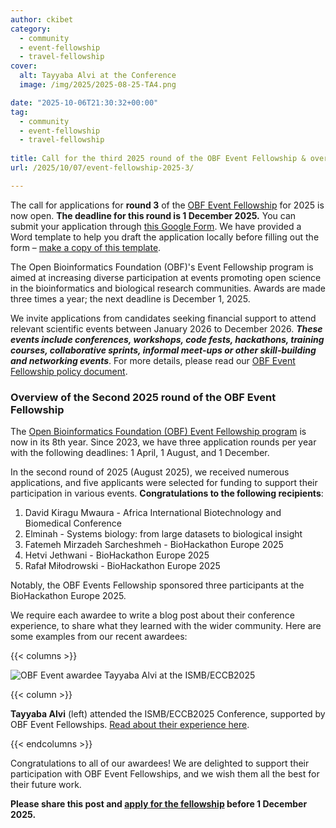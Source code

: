 ```yaml
---
author: ckibet
category:
  - community
  - event-fellowship
  - travel-fellowship
cover:
  alt: Tayyaba Alvi at the Conference
  image: /img/2025/2025-08-25-TA4.png

date: "2025-10-06T21:30:32+00:00"
tag:
  - community
  - event-fellowship
  - travel-fellowship
 
title: Call for the third 2025 round of the OBF Event Fellowship & overview of the second round of 2025
url: /2025/10/07/event-fellowship-2025-3/

---
```

The call for applications for **round 3** of the [OBF Event Fellowship](https://www.open-bio.org/event-awards/) for 2025 is now open. **The deadline for this round is 1 December 2025\.** You can submit your application through [this Google Form](https://forms.gle/D31zSs558aRwj2ig9). We have provided a Word template to help you draft the application locally before filling out the form – [make a copy of this template](https://docs.google.com/document/d/11Uiw3pVWHPhv-5_Zbnkd9EqS2J3dXWm_xqt3n6V2m4Y/edit?usp=sharing).

The Open Bioinformatics Foundation (OBF)'s Event Fellowship program is aimed at increasing diverse participation at events promoting open science in the bioinformatics and biological research communities. Awards are made three times a year; the next deadline is December 1, 2025.

We invite applications from candidates seeking financial support to attend relevant scientific events between January 2026 to December 2026\. ***These events include conferences, workshops, code fests, hackathons, training courses, collaborative sprints, informal meet-ups or other skill-building and networking events***. For more details, please read our [OBF Event Fellowship policy document](https://github.com/OBF/obf-docs/blob/master/Travel_fellowships.md).

### Overview of the Second 2025 round of the OBF Event Fellowship

The [Open Bioinformatics Foundation (OBF) Event Fellowship program](https://www.open-bio.org/event-awards/) is now in its 8th year. Since 2023, we have three application rounds per year with the following deadlines: 1 April, 1 August, and 1 December.

In the second round of 2025 (August 2025), we received numerous applications, and five applicants were selected for funding to support their participation in various events. **Congratulations to the following recipients**:

1. David Kiragu Mwaura - Africa International Biotechnology and Biomedical Conference
2. Elminah - Systems biology: from large datasets to biological insight
3. Fatemeh Mirzadeh Sarcheshmeh - BioHackathon Europe 2025
4. Hetvi Jethwani - BioHackathon Europe 2025
5. Rafał Miłodrowski - BioHackathon Europe 2025

Notably, the OBF Events Fellowship sponsored three participants at the BioHackathon Europe 2025. 

We require each awardee to write a blog post about their conference experience, to share what they learned with the wider community. Here are some examples from our recent awardees: 

{{< columns >}}

![OBF Event awardee Tayyaba Alvi at the ISMB/ECCB2025](/img/2025/2025-08-25-TA4.png)

{{< column >}}

**Tayyaba Alvi** (left) attended the ISMB/ECCB2025 Conference, supported by OBF Event Fellowships. [Read about their experience here](https://www.open-bio.org/2025/08/25/2025-08-25-Tayyaba-Alvi-ISMB2025/).

{{< endcolumns >}}

Congratulations to all of our awardees\!  We are delighted to support their participation with OBF Event Fellowships, and we wish them all the best for their future work.

**Please share this post and [apply for the fellowship](https://forms.gle/D31zSs558aRwj2ig9) before 1 December 2025\.**

